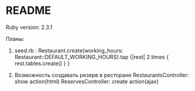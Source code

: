 # README

Ruby version: 2.3.1

Планы:

1. seed.rb :
Restaurant.create(working_hours: Restaurant::DEFAULT_WORKING_HOURS).tap {|rest| 2.times { rest.tables.create() } }

2. Возможность создавать резерв в ресторане
  RestaurantsController: show action(html)
  ReservesController: create action(ajax)